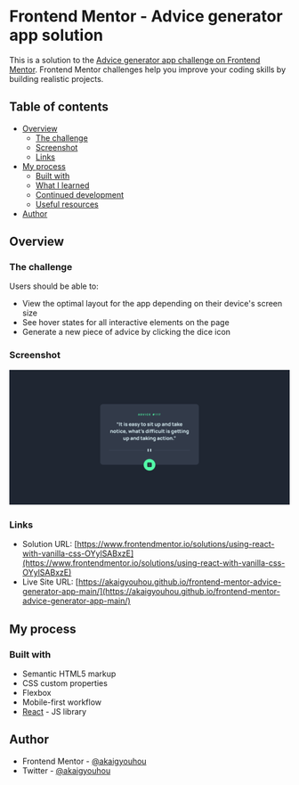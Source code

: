 # Frontend Mentor - Advice generator app solution

This is a solution to the [Advice generator app challenge on Frontend Mentor](https://www.frontendmentor.io/challenges/advice-generator-app-QdUG-13db). Frontend Mentor challenges help you improve your coding skills by building realistic projects.

## Table of contents

- [Overview](#overview)
  - [The challenge](#the-challenge)
  - [Screenshot](#screenshot)
  - [Links](#links)
- [My process](#my-process)
  - [Built with](#built-with)
  - [What I learned](#what-i-learned)
  - [Continued development](#continued-development)
  - [Useful resources](#useful-resources)
- [Author](#author)

## Overview

### The challenge

Users should be able to:

- View the optimal layout for the app depending on their device's screen size
- See hover states for all interactive elements on the page
- Generate a new piece of advice by clicking the dice icon

### Screenshot

![](./screenshot.png)

### Links

- Solution URL: [https://www.frontendmentor.io/solutions/using-react-with-vanilla-css-OYylSABxzE](https://www.frontendmentor.io/solutions/using-react-with-vanilla-css-OYylSABxzE)
- Live Site URL: [https://akaigyouhou.github.io/frontend-mentor-advice-generator-app-main/](https://akaigyouhou.github.io/frontend-mentor-advice-generator-app-main/)

## My process

### Built with

- Semantic HTML5 markup
- CSS custom properties
- Flexbox
- Mobile-first workflow
- [React](https://reactjs.org/) - JS library

## Author

- Frontend Mentor - [@akaigyouhou](https://www.frontendmentor.io/profile/akaigyouhou)
- Twitter - [@akaigyouhou](https://www.twitter.com/akaigyouhou)